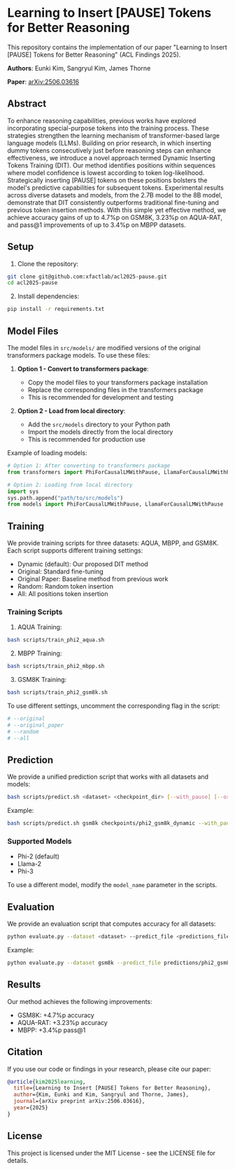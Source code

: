 # Learning to Insert [PAUSE] Tokens for Better Reasoning

This repository contains the implementation of our paper "Learning to Insert [PAUSE] Tokens for Better Reasoning" (ACL Findings 2025).

**Authors**: Eunki Kim, Sangryul Kim, James Thorne

**Paper**: [arXiv:2506.03616](https://arxiv.org/abs/2506.03616)

## Abstract

To enhance reasoning capabilities, previous works have explored incorporating special-purpose tokens into the training process. These strategies strengthen the learning mechanism of transformer-based large language models (LLMs). Building on prior research, in which inserting dummy tokens consecutively just before reasoning steps can enhance effectiveness, we introduce a novel approach termed Dynamic Inserting Tokens Training (DIT). Our method identifies positions within sequences where model confidence is lowest according to token log-likelihood. Strategically inserting [PAUSE] tokens on these positions bolsters the model's predictive capabilities for subsequent tokens. Experimental results across diverse datasets and models, from the 2.7B model to the 8B model, demonstrate that DIT consistently outperforms traditional fine-tuning and previous token insertion methods. With this simple yet effective method, we achieve accuracy gains of up to 4.7%p on GSM8K, 3.23%p on AQUA-RAT, and pass@1 improvements of up to 3.4%p on MBPP datasets.

## Setup

1. Clone the repository:
```bash
git clone git@github.com:xfactlab/acl2025-pause.git
cd acl2025-pause
```

2. Install dependencies:
```bash
pip install -r requirements.txt
```

## Model Files

The model files in `src/models/` are modified versions of the original transformers package models. To use these files:

1. **Option 1 - Convert to transformers package**:
   - Copy the model files to your transformers package installation
   - Replace the corresponding files in the transformers package
   - This is recommended for development and testing

2. **Option 2 - Load from local directory**:
   - Add the `src/models` directory to your Python path
   - Import the models directly from the local directory
   - This is recommended for production use

Example of loading models:
```python
# Option 1: After converting to transformers package
from transformers import PhiForCausalLMWithPause, LlamaForCausalLMWithPause

# Option 2: Loading from local directory
import sys
sys.path.append("path/to/src/models")
from models import PhiForCausalLMWithPause, LlamaForCausalLMWithPause
```

## Training

We provide training scripts for three datasets: AQUA, MBPP, and GSM8K. Each script supports different training settings:

- Dynamic (default): Our proposed DIT method
- Original: Standard fine-tuning
- Original Paper: Baseline method from previous work
- Random: Random token insertion
- All: All positions token insertion

### Training Scripts

1. AQUA Training:
```bash
bash scripts/train_phi2_aqua.sh
```

2. MBPP Training:
```bash
bash scripts/train_phi2_mbpp.sh
```

3. GSM8K Training:
```bash
bash scripts/train_phi2_gsm8k.sh
```

To use different settings, uncomment the corresponding flag in the script:
```bash
# --original
# --original_paper
# --random
# --all
```

## Prediction

We provide a unified prediction script that works with all datasets and models:

```bash
bash scripts/predict.sh <dataset> <checkpoint_dir> [--with_pause] [--original_paper]
```

Example:
```bash
bash scripts/predict.sh gsm8k checkpoints/phi2_gsm8k_dynamic --with_pause
```

### Supported Models

- Phi-2 (default)
- Llama-2
- Phi-3

To use a different model, modify the `model_name` parameter in the scripts.

## Evaluation

We provide an evaluation script that computes accuracy for all datasets:

```bash
python evaluate.py --dataset <dataset> --predict_file <predictions_file> [--answer_file <answer_file>]
```

Example:
```bash
python evaluate.py --dataset gsm8k --predict_file predictions/phi2_gsm8k_dynamic_predict.tsv
```

## Results

Our method achieves the following improvements:
- GSM8K: +4.7%p accuracy
- AQUA-RAT: +3.23%p accuracy
- MBPP: +3.4%p pass@1

## Citation

If you use our code or findings in your research, please cite our paper:

```bibtex
@article{kim2025learning,
  title={Learning to Insert [PAUSE] Tokens for Better Reasoning},
  author={Kim, Eunki and Kim, Sangryul and Thorne, James},
  journal={arXiv preprint arXiv:2506.03616},
  year={2025}
}
```

## License

This project is licensed under the MIT License - see the LICENSE file for details. 